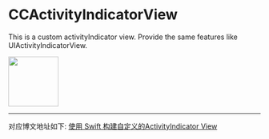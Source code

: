 CCActivityIndicatorView
=======================

This is a custom activityIndicator view. Provide the same features like UIActivityIndicatorView.


<img src="http://106.186.113.24:8888/other/content-loader.gif" width="100">


---


对应博文地址如下: [使用 Swift 构建自定义的ActivityIndicator View](http://chun.tips/blog/2014/12/11/shi-yong-swift-gou-jian-zi-ding-yi-de-activityindicator-view/)

